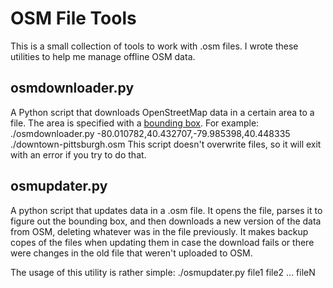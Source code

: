 # OSM File Tools
This is a small collection of tools to work with .osm files. I wrote these
utilities to help me manage offline OSM data.

## osmdownloader.py
A Python script that downloads OpenStreetMap data in a certain area to a file.
The area is specified with a [bounding box](https://wiki.openstreetmap.org/wiki/Bounding_Box). For example:
./osmdownloader.py -80.010782,40.432707,-79.985398,40.448335 ./downtown-pittsburgh.osm
This script doesn't overwrite files, so it will exit with an error if you try
to do that.

## osmupdater.py
A python script that updates data in a .osm file. It opens the file, parses
it to figure out the bounding box, and then downloads a new version of the
data from OSM, deleting whatever was in the file previously. It makes backup
copes of the files when updating them in case the download fails or there
were changes in the old file that weren't uploaded to OSM.

The usage of this utility is rather simple:
./osmupdater.py file1 file2 ... fileN
